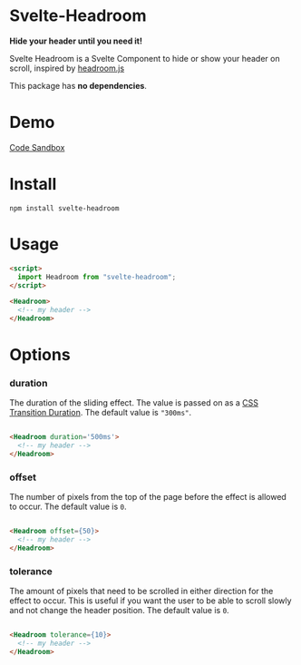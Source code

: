 # Svelte-Headroom

**Hide your header until you need it!**

Svelte Headroom is a Svelte Component to hide or show your header on scroll, inspired by [headroom.js](https://wicky.nillia.ms/headroom.js/)

This package has **no dependencies**.

# Demo

[Code Sandbox](https://codesandbox.io/embed/svelte-headroom-demo-cf7lv)

# Install

`npm install svelte-headroom`

# Usage

```html
<script>
  import Headroom from "svelte-headroom";
</script>

<Headroom>
  <!-- my header -->
</Headroom>

```

# Options

### duration

The duration of the sliding effect. The value is passed on as a [CSS Transition Duration](https://developer.mozilla.org/en-US/docs/Web/CSS/transition-duration). The default value is `"300ms"`.

```html

<Headroom duration='500ms'>
  <!-- my header -->
</Headroom>

```

### offset

The number of pixels from the top of the page before the effect is allowed to occur. The default value is `0`.

```html

<Headroom offset={50}>
  <!-- my header -->
</Headroom>

```

### tolerance

The amount of pixels that need to be scrolled in either direction for the effect to occur. This is useful if you want the user to be able to scroll slowly and not change the header position. The default value is `0`.

```html

<Headroom tolerance={10}>
  <!-- my header -->
</Headroom>

```
